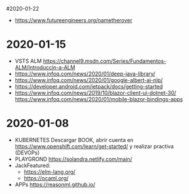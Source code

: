 #2020-01-22
* https://www.futureengineers.org/nametherover  

# 2020-01-15
* VSTS ALM https://channel9.msdn.com/Series/Fundamentos-ALM/Introduccin-a-ALM  
* https://www.infoq.com/news/2020/01/deep-java-library/  
* https://www.infoq.com/news/2020/01/google-albert-ai-nlp/  
* https://developer.android.com/jetpack/docs/getting-started  
* https://www.infoq.com/news/2019/10/blazor-client-ui-dotnet-30/ https://www.infoq.com/news/2020/01/mobile-blazor-bindings-apps  

# 2020-01-08
* KUBERNETES Descargar BOOK, abrir cuenta en https://www.openshift.com/learn/get-started/ y realizar practiva (DEVOPs)
* PLAYGROND https://solandra.netlify.com/main/
* JackFeatured:  
  * https://elm-lang.org/  
  * https://ocaml.org/
* APPs https://reasonml.github.io/  

